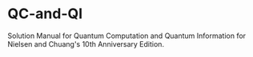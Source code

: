 # QC-and-QI
Solution Manual for Quantum Computation and Quantum Information for Nielsen and Chuang's 10th Anniversary Edition.
